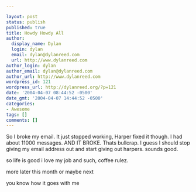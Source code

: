 ```yaml
---

layout: post
status: publish
published: true
title: Howdy Howdy All
author:
  display_name: Dylan
  login: dylan
  email: dylan@dylanreed.com
  url: http://www.dylanreed.com
author_login: dylan
author_email: dylan@dylanreed.com
author_url: http://www.dylanreed.com
wordpress_id: 121
wordpress_url: http://dylanreed.org/?p=121
date: '2004-04-07 08:44:52 -0500'
date_gmt: '2004-04-07 14:44:52 -0500'
categories:
- Awesome
tags: []
comments: []
---
```


So I broke my email. It just stopped working, Harper fixed it though. I had about 11000 messages. AND IT BROKE. Thats bullcrap. I guess I should stop giving my email address out and start giving out harpers. sounds good.

so life is good i love my job and such, coffee rulez.

more later this month or maybe next

you know how it goes with me
